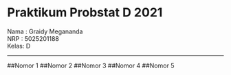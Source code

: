 # Praktikum Probstat D 2021

Nama : Graidy Megananda\
NRP  : 5025201188\
Kelas: D

---
##Nomor 1
##Nomor 2
##Nomor 3
##Nomor 4
##Nomor 5

